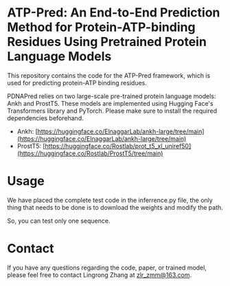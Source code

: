 # ATP-Pred: An End-to-End Prediction Method for Protein-ATP-binding Residues Using Pretrained Protein Language Models

This repository contains the code for the ATP-Pred framework, which is used for predicting protein-ATP binding residues. 

PDNAPred relies on two large-scale pre-trained protein language models: Ankh and ProstT5. These models are implemented using Hugging Face's Transformers library and PyTorch. Please make sure to install the required dependencies beforehand.

- Ankh: [https://huggingface.co/ElnaggarLab/ankh-large/tree/main](https://huggingface.co/ElnaggarLab/ankh-large/tree/main)
- ProstT5: [https://huggingface.co/Rostlab/prot_t5_xl_uniref50](https://huggingface.co/Rostlab/ProstT5/tree/main)

# Usage

We have placed the complete test code in the inferrence.py file, the only thing that needs to be done is to download the weights and modify the path.


So, you can test only one sequence.

# Contact

If you have any questions regarding the code, paper, or trained model, please feel free to contact Lingrong Zhang at [zlr_zmm@163.com](mailto:zlr_zmm@163.com).
